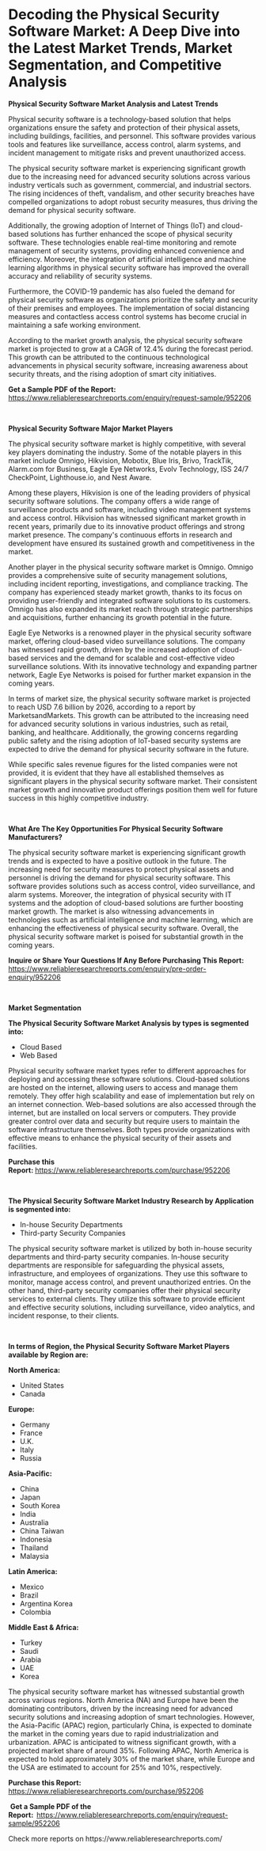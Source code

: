 <p><h1>Decoding the Physical Security Software Market: A Deep Dive into the Latest Market Trends, Market Segmentation, and Competitive Analysis</h1></p><p><strong>Physical Security Software Market Analysis and Latest Trends</strong></p>
<p><p>Physical security software is a technology-based solution that helps organizations ensure the safety and protection of their physical assets, including buildings, facilities, and personnel. This software provides various tools and features like surveillance, access control, alarm systems, and incident management to mitigate risks and prevent unauthorized access.</p><p>The physical security software market is experiencing significant growth due to the increasing need for advanced security solutions across various industry verticals such as government, commercial, and industrial sectors. The rising incidences of theft, vandalism, and other security breaches have compelled organizations to adopt robust security measures, thus driving the demand for physical security software.</p><p>Additionally, the growing adoption of Internet of Things (IoT) and cloud-based solutions has further enhanced the scope of physical security software. These technologies enable real-time monitoring and remote management of security systems, providing enhanced convenience and efficiency. Moreover, the integration of artificial intelligence and machine learning algorithms in physical security software has improved the overall accuracy and reliability of security systems.</p><p>Furthermore, the COVID-19 pandemic has also fueled the demand for physical security software as organizations prioritize the safety and security of their premises and employees. The implementation of social distancing measures and contactless access control systems has become crucial in maintaining a safe working environment.</p><p>According to the market growth analysis, the physical security software market is projected to grow at a CAGR of 12.4% during the forecast period. This growth can be attributed to the continuous technological advancements in physical security software, increasing awareness about security threats, and the rising adoption of smart city initiatives.</p></p>
<p><strong>Get a Sample PDF of the Report:&nbsp;</strong> <a href="https://www.reliableresearchreports.com/enquiry/request-sample/952206">https://www.reliableresearchreports.com/enquiry/request-sample/952206</a></p>
<p>&nbsp;</p>
<p><strong>Physical Security Software Major Market Players</strong></p>
<p><p>The physical security software market is highly competitive, with several key players dominating the industry. Some of the notable players in this market include Omnigo, Hikvision, Mobotix, Blue Iris, Brivo, TrackTik, Alarm.com for Business, Eagle Eye Networks, Evolv Technology, ISS 24/7 CheckPoint, Lighthouse.io, and Nest Aware.</p><p>Among these players, Hikvision is one of the leading providers of physical security software solutions. The company offers a wide range of surveillance products and software, including video management systems and access control. Hikvision has witnessed significant market growth in recent years, primarily due to its innovative product offerings and strong market presence. The company's continuous efforts in research and development have ensured its sustained growth and competitiveness in the market.</p><p>Another player in the physical security software market is Omnigo. Omnigo provides a comprehensive suite of security management solutions, including incident reporting, investigations, and compliance tracking. The company has experienced steady market growth, thanks to its focus on providing user-friendly and integrated software solutions to its customers. Omnigo has also expanded its market reach through strategic partnerships and acquisitions, further enhancing its growth potential in the future.</p><p>Eagle Eye Networks is a renowned player in the physical security software market, offering cloud-based video surveillance solutions. The company has witnessed rapid growth, driven by the increased adoption of cloud-based services and the demand for scalable and cost-effective video surveillance solutions. With its innovative technology and expanding partner network, Eagle Eye Networks is poised for further market expansion in the coming years.</p><p>In terms of market size, the physical security software market is projected to reach USD 7.6 billion by 2026, according to a report by MarketsandMarkets. This growth can be attributed to the increasing need for advanced security solutions in various industries, such as retail, banking, and healthcare. Additionally, the growing concerns regarding public safety and the rising adoption of IoT-based security systems are expected to drive the demand for physical security software in the future.</p><p>While specific sales revenue figures for the listed companies were not provided, it is evident that they have all established themselves as significant players in the physical security software market. Their consistent market growth and innovative product offerings position them well for future success in this highly competitive industry.</p></p>
<p>&nbsp;</p>
<p><strong>What Are The Key Opportunities For Physical Security Software Manufacturers?</strong></p>
<p><p>The physical security software market is experiencing significant growth trends and is expected to have a positive outlook in the future. The increasing need for security measures to protect physical assets and personnel is driving the demand for physical security software. This software provides solutions such as access control, video surveillance, and alarm systems. Moreover, the integration of physical security with IT systems and the adoption of cloud-based solutions are further boosting market growth. The market is also witnessing advancements in technologies such as artificial intelligence and machine learning, which are enhancing the effectiveness of physical security software. Overall, the physical security software market is poised for substantial growth in the coming years.</p></p>
<p><strong>Inquire or Share Your Questions If Any Before Purchasing This Report:</strong> <a href="https://www.reliableresearchreports.com/enquiry/pre-order-enquiry/952206">https://www.reliableresearchreports.com/enquiry/pre-order-enquiry/952206</a></p>
<p>&nbsp;</p>
<p><strong>Market Segmentation</strong></p>
<p><strong>The Physical Security Software Market Analysis by types is segmented into:</strong></p>
<p><ul><li>Cloud Based</li><li>Web Based</li></ul></p>
<p><p>Physical security software market types refer to different approaches for deploying and accessing these software solutions. Cloud-based solutions are hosted on the internet, allowing users to access and manage them remotely. They offer high scalability and ease of implementation but rely on an internet connection. Web-based solutions are also accessed through the internet, but are installed on local servers or computers. They provide greater control over data and security but require users to maintain the software infrastructure themselves. Both types provide organizations with effective means to enhance the physical security of their assets and facilities.</p></p>
<p><strong>Purchase this Report:&nbsp;</strong><a href="https://www.reliableresearchreports.com/purchase/952206">https://www.reliableresearchreports.com/purchase/952206</a></p>
<p>&nbsp;</p>
<p><strong>The Physical Security Software Market Industry Research by Application is segmented into:</strong></p>
<p><ul><li>In-house Security Departments</li><li>Third-party Security Companies</li></ul></p>
<p><p>The physical security software market is utilized by both in-house security departments and third-party security companies. In-house security departments are responsible for safeguarding the physical assets, infrastructure, and employees of organizations. They use this software to monitor, manage access control, and prevent unauthorized entries. On the other hand, third-party security companies offer their physical security services to external clients. They utilize this software to provide efficient and effective security solutions, including surveillance, video analytics, and incident response, to their clients.</p></p>
<p>&nbsp;</p>
<p><strong>In terms of Region, the Physical Security Software Market Players available by Region are:</strong></p>
<p>
    <p> <strong> North America: </strong>
        <ul>
            <li>United States</li>
            <li>Canada</li>
        </ul>
        </p> 
    <p> <strong> Europe: </strong>
        <ul>
            <li>Germany</li>
            <li>France</li>
            <li>U.K.</li>
            <li>Italy</li>
            <li>Russia</li>
        </ul>
        </p> 
    <p> <strong> Asia-Pacific: </strong>
        <ul>
            <li>China</li>
            <li>Japan</li>
            <li>South Korea</li>
            <li>India</li>
            <li>Australia</li>
            <li>China Taiwan</li>
            <li>Indonesia</li>
            <li>Thailand</li>
            <li>Malaysia</li>
        </ul>
        </p> 
    <p> <strong> Latin America: </strong>
        <ul>
            <li>Mexico</li>
            <li>Brazil</li>
            <li>Argentina Korea</li>
            <li>Colombia</li>
        </ul>
        </p> 
    <p> <strong> Middle East & Africa: </strong>
        <ul>
            <li>Turkey</li>
            <li>Saudi</li>
            <li>Arabia</li>
            <li>UAE</li>
            <li>Korea</li>
        </ul>
    </p>
    </p>
<p><p>The physical security software market has witnessed substantial growth across various regions. North America (NA) and Europe have been the dominating contributors, driven by the increasing need for advanced security solutions and increasing adoption of smart technologies. However, the Asia-Pacific (APAC) region, particularly China, is expected to dominate the market in the coming years due to rapid industrialization and urbanization. APAC is anticipated to witness significant growth, with a projected market share of around 35%. Following APAC, North America is expected to hold approximately 30% of the market share, while Europe and the USA are estimated to account for 25% and 10%, respectively.</p></p>
<p><strong>Purchase this Report: </strong><a href="https://www.reliableresearchreports.com/purchase/952206">https://www.reliableresearchreports.com/purchase/952206</a></p>
<p>&nbsp;<strong>Get a Sample PDF of the Report:&nbsp;&nbsp;</strong><a href="https://www.reliableresearchreports.com/enquiry/request-sample/952206">https://www.reliableresearchreports.com/enquiry/request-sample/952206</a></p>
<p><strong></strong></p>
<p>Check more reports on https://www.reliableresearchreports.com/</p>